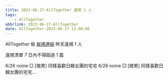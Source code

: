 ```yaml
---
title: 2023-06-27-AllTogether 違規 1 人
tags:
    - AllTogether
abbrlink: 2023-06-27-AllTogether
date: AllTogether-2023-06-27 12:00:00
---
```

AllTogether 板 [板規連結](https://www.ptt.cc/bbs/AllTogether/M.1643211430.A.5FB.html)
昨天違規 1 人
<!-- more -->

違規清單
7 日內不得超過 1 篇

6/26 noine □ [徵男] 同樣喜歡日韓女團的宅宅
6/26 noine □ [徵男] 同樣喜歡日韓女團的宅宅…